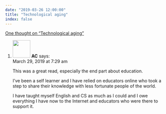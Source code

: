 ```yaml
---
date: "2019-03-26 12:00:00"
title: "Technological aging"
index: false
---
```


[One thought on &ldquo;Technological aging&rdquo;](/lemire/blog/2019/03-26-technological-aging)

<ol class="comment-list">
<li id="comment-397943" class="comment even thread-even depth-1">
<div class="comment-author vcard">
<img alt src="https://secure.gravatar.com/avatar/722b039495ab2965b69b939e660c3e07?s=56&#038;d=mm&#038;r=g" srcset="https://secure.gravatar.com/avatar/722b039495ab2965b69b939e660c3e07?s=112&#038;d=mm&#038;r=g 2x" class="avatar avatar-56 photo" height="56" width="56" decoding="async" /> <b class="fn">AC</b> <span class="says">says:</span> </div>
<div class="comment-metadata"><time datetime="2019-03-29T07:29:21+00:00">March 29, 2019 at 7:29 am</time></a> </div>
<div class="comment-content">
<p>This was a great read, especially the end part about education.</p>
<p>I&rsquo;ve been a self learner and I have relied on educators online who took a step to share their knowledge with less fortunate people of the world.</p>
<p>I have taught myself English and CS as much as I could and I owe everything I have now to the Internet and educators who were there to support it.</p>
</div>
</li>
</ol>
